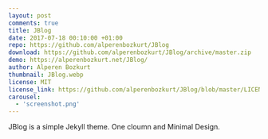 ```yaml
---
layout: post
comments: true
title: JBlog
date: 2017-07-18 00:10:00 +01:00
repo: https://github.com/alperenbozkurt/JBlog
download: https://github.com/alperenbozkurt/JBlog/archive/master.zip
demo: https://alperenbozkurt.net/JBlog/
author: Alperen Bozkurt
thumbnail: JBlog.webp
license: MIT
license_link: https://github.com/alperenbozkurt/JBlog/blob/master/LICENSE
carousel:
  - 'screenshot.png'
---
```


JBlog is a simple Jekyll theme. One cloumn and Minimal Design.
